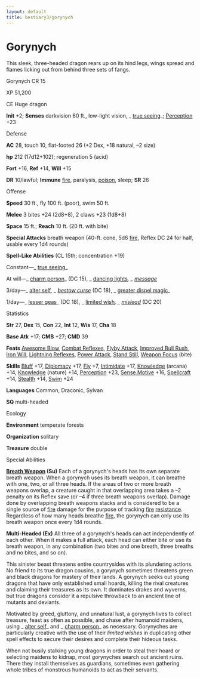 ```yaml
---
layout: default
title: bestiary3/gorynych
---
```

# Gorynych

This sleek, three-headed dragon rears up on its hind legs, wings spread and flames licking out from behind three sets of fangs.

Gorynych CR 15

XP 51,200

CE Huge dragon

**Init** +2; **Senses** darkvision 60 ft., low-light vision, _ [true seeing](spell_dir/trueSeeing#_true-seeing)_; [Perception](skills/perception#_perception) +23

Defense

**AC** 28, touch 10, flat-footed 26 (+2 Dex, +18 natural, –2 size)

**hp** 212 (17d12+102); regeneration 5 (acid)

**Fort** +16, **Ref** +14, **Will** +15

**DR** 10/lawful; **Immune** [fire](monster_dir/creatureTypes#_fire-subtype), paralysis, [poison](monsters/universalMonsterRules#_poison-(ex-or-su)), sleep; **SR** 26

Offense

**Speed** 30 ft., fly 100 ft. (poor), swim 50 ft.

**Melee** 3 bites +24 (2d8+8), 2 claws +23 (1d8+8)

**Space** 15 ft.; **Reach** 10 ft. (20 ft. with bite)

**Special Attacks** breath weapon (40-ft. cone, 5d6 [fire](monster_dir/creatureTypes#_fire-subtype), Reflex DC 24 for half, usable every 1d4 rounds)

**Spell-Like Abilities** (CL 15th; concentration +19)

Constant—_ [true seeing](spells/trueSeeing#_true-seeing)_

At will—_ [charm person](spell_dir/charmPerson#_charm-person)_ (DC 15), _ [dancing lights](spells/dancingLights#_dancing-lights)_, _ [message](spell_dir/message#_message)_

3/day—_ [alter self](spell_dir/alterSelf#_alter-self)_, _ [bestow curse](spells/bestowCurse#_bestow-curse)_ (DC 18), _ [greater dispel magic](spell_dir/dispelMagic#_dispel-magic-greater)_

1/day—_ [lesser geas](spell_dir/geasQuest#_geas-lesser)_ (DC 18), _ [limited wish](spells/limitedWish#_limited-wish)_, _ [mislead](spell_dir/mislead#_mislead)_ (DC 20)

Statistics

**Str** 27, **Dex** 15, **Con** 22, **Int** 12, **Wis** 17, **Cha** 18

**Base Atk** +17; **CMB** +27; **CMD** 39

**Feats** [Awesome Blow](monsters/monsterFeats#_awesome-blow), [Combat Reflexes](feats#_combat-reflexes), [Flyby Attack](monster_dir/monsterFeats#_flyby-attack), [Improved Bull Rush](feats#_improved-bull-rush), [Iron Will](feats#_iron-will), [Lightning Reflexes](feats#_lightning-reflexes), [Power Attack](feats#_power-attack), [Stand Still](feats#_stand-still), [Weapon Focus](feats#_weapon-focus) (bite)

**Skills** [Bluff](skills/bluff#_bluff) +17, [Diplomacy](skill_dir/diplomacy#_diplomacy) +17, [Fly](skills/fly#_fly) +7, [Intimidate](skill_dir/intimidate#_intimidate) +17, [Knowledge](skills/knowledge#_knowledge) (arcana) +14, [Knowledge](skill_dir/knowledge#_knowledge) (nature) +14, [Perception](skills/perception#_perception) +23, [Sense Motive](skill_dir/senseMotive#_sense-motive) +16, [Spellcraft](skills/spellcraft#_spellcraft) +14, [Stealth](skill_dir/stealth#_stealth) +14, [Swim](skills/swim#_swim) +24

**Languages** Common, Draconic, Sylvan

**SQ** multi-headed

Ecology

**Environment** temperate forests

**Organization** solitary

**Treasure** double

Special Abilities

**[Breath Weapon](monster_dir/universalMonsterRules#_breath-weapon) (Su)** Each of a gorynych's heads has its own separate breath weapon. When a gorynych uses its breath weapon, it can breathe with one, two, or all three heads. If the areas of two or more breath weapons overlap, a creature caught in that overlapping area takes a –2 penalty on its Reflex save (or –4 if three breath weapons overlap). Damage done by overlapping breath weapons stacks and is considered to be a single source of [fire](monsters/creatureTypes#_fire-subtype) damage for the purpose of tracking [fire](monster_dir/creatureTypes#_fire-subtype) [resistance](monsters/universalMonsterRules#_resistance). Regardless of how many heads breathe [fire](monster_dir/creatureTypes#_fire-subtype), the gorynych can only use its breath weapon once every 1d4 rounds.

**Multi-Headed (Ex)** All three of a gorynych's heads can act independently of each other. When it makes a full attack, each head can either bite or use its breath weapon, in any combination (two bites and one breath, three breaths and no bites, and so on).

This sinister beast threatens entire countrysides with its plundering actions. No friend to its true dragon cousins, a gorynych sometimes threatens green and black dragons for mastery of their lands. A gorynych seeks out young dragons that have only established small hoards, killing the rival creatures and claiming their treasures as its own. It dominates drakes and wyverns, but true dragons consider it a repulsive throwback to an ancient line of mutants and deviants.

Motivated by greed, gluttony, and unnatural lust, a gorynych lives to collect treasure, feast as often as possible, and chase after humanoid maidens, using _ [alter self](spells/alterSelf#_alter-self)_ and _ [charm person](spell_dir/charmPerson#_charm-person)_ as necessary. Gorynyches are particularly creative with the use of their _limited wishes_ in duplicating other spell effects to secure their desires and complete their hideous tasks.

When not busily stalking young dragons in order to steal their hoard or selecting maidens to kidnap, most gorynyches search out ancient ruins. There they install themselves as guardians, sometimes even gathering whole tribes of monstrous humanoids to act as their servants.


